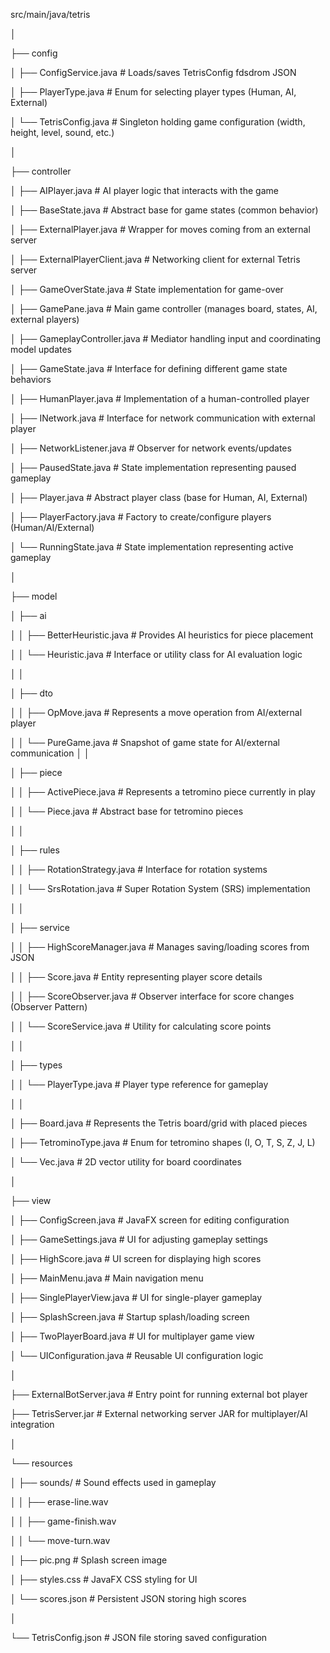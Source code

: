 src/main/java/tetris

│

├── config

│   ├── ConfigService.java              # Loads/saves TetrisConfig fdsdrom JSON

│   ├── PlayerType.java                 # Enum for selecting player types (Human, AI, External)

│   └── TetrisConfig.java              # Singleton holding game configuration (width, height, level, sound, etc.)

│

├── controller

│   ├── AIPlayer.java                  # AI player logic that interacts with the game

│   ├── BaseState.java                # Abstract base for game states (common behavior)

│   ├── ExternalPlayer.java           # Wrapper for moves coming from an external server

│   ├── ExternalPlayerClient.java     # Networking client for external Tetris server

│   ├── GameOverState.java            # State implementation for game-over

│   ├── GamePane.java                 # Main game controller (manages board, states, AI, external players)

│   ├── GameplayController.java       # Mediator handling input and coordinating model updates

│   ├── GameState.java                # Interface for defining different game state behaviors

│   ├── HumanPlayer.java              # Implementation of a human-controlled player

│   ├── INetwork.java                 # Interface for network communication with external player

│   ├── NetworkListener.java          # Observer for network events/updates

│   ├── PausedState.java              # State implementation representing paused gameplay

│   ├── Player.java                   # Abstract player class (base for Human, AI, External)

│   ├── PlayerFactory.java            # Factory to create/configure players (Human/AI/External)

│   └── RunningState.java             # State implementation representing active gameplay

│

├── model

│   ├── ai

│   │   ├── BetterHeuristic.java      # Provides AI heuristics for piece placement

│   │   └── Heuristic.java            # Interface or utility class for AI evaluation logic

│   │

│   ├── dto

│   │   ├── OpMove.java              # Represents a move operation from AI/external player

│   │   └── PureGame.java            # Snapshot of game state for AI/external communication
│   │

│   ├── piece

│   │   ├── ActivePiece.java         # Represents a tetromino piece currently in play

│   │   └── Piece.java               # Abstract base for tetromino pieces

│   │

│   ├── rules

│   │   ├── RotationStrategy.java    # Interface for rotation systems

│   │   └── SrsRotation.java         # Super Rotation System (SRS) implementation

│   │

│   ├── service

│   │   ├── HighScoreManager.java    # Manages saving/loading scores from JSON

│   │   ├── Score.java              # Entity representing player score details

│   │   ├── ScoreObserver.java      # Observer interface for score changes (Observer Pattern)

│   │   └── ScoreService.java       # Utility for calculating score points

│   │

│   ├── types

│   │   └── PlayerType.java         # Player type reference for gameplay

│   │

│   ├── Board.java                  # Represents the Tetris board/grid with placed pieces

│   ├── TetrominoType.java          # Enum for tetromino shapes (I, O, T, S, Z, J, L)

│   └── Vec.java                    # 2D vector utility for board coordinates

│

├── view

│   ├── ConfigScreen.java           # JavaFX screen for editing configuration

│   ├── GameSettings.java           # UI for adjusting gameplay settings

│   ├── HighScore.java              # UI screen for displaying high scores

│   ├── MainMenu.java               # Main navigation menu

│   ├── SinglePlayerView.java       # UI for single-player gameplay

│   ├── SplashScreen.java           # Startup splash/loading screen

│   ├── TwoPlayerBoard.java         # UI for multiplayer game view

│   └── UIConfiguration.java        # Reusable UI configuration logic

│

├── ExternalBotServer.java           # Entry point for running external bot player

├── TetrisServer.jar                 # External networking server JAR for multiplayer/AI integration

│

└── resources

│   ├── sounds/                     # Sound effects used in gameplay

│   │   ├── erase-line.wav

│   │   ├── game-finish.wav

│   │   └── move-turn.wav

│   ├── pic.png                     # Splash screen image

│   ├── styles.css                  # JavaFX CSS styling for UI

│   └── scores.json                 # Persistent JSON storing high scores

│

└── TetrisConfig.json               # JSON file storing saved configuration
